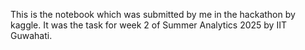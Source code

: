 This is the notebook which was submitted by me in the hackathon by kaggle.
It was the task for week 2 of Summer Analytics 2025 by IIT Guwahati.
